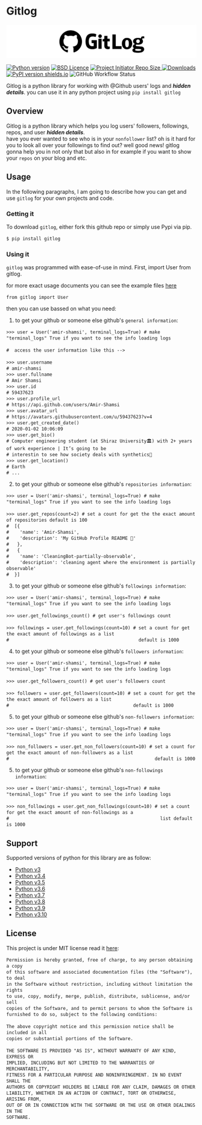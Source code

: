 # Gitlog


<p align='center'>
    <a href="#">
        <img src="https://raw.githubusercontent.com/Amir-Shamsi/gitlog/master/doc/intro.png"  alt="gitlog" />
    </a>
</p>


[![Python version](https://img.shields.io/badge/python-%5E3.*-purple?style=flat-square)](https://www.python.org/)
[![BSD Licence](https://img.shields.io/badge/licence-MIT-geen?style=flat-square)](LICENSE)
<a href="https://github.com/Amir-Shamsi/gitlog" title="Repo Size">
<img src="https://img.shields.io/github/repo-size/Amir-Shamsi/gitlog?label=Repo%20Size&logo=Github&style=flat-square" alt="Project Initiator Repo Size"/>
</a>
[![Downloads](https://static.pepy.tech/personalized-badge/gitlog?period=total&units=international_system&left_color=black&right_color=MediumVioletRed&left_text=Downloads)](https://pepy.tech/project/gitlog)
[![PyPI version shields.io](https://img.shields.io/pypi/v/gitlog.svg?style=flat-square)](https://pypi.python.org/pypi/gitlog/)
![GitHub Workflow Status](https://img.shields.io/github/workflow/status/amir-shamsi/gitlog/CodeQL?style=flat-square)


Gitlog is a python library for working with @Github users' logs and ***hidden details***. you can use it in any python project using `pip install gitlog`

## Overview
Gitlog is a python library which helps you log users' followers, followings, repos, and user ***hidden details***.<br>
have you ever wanted to see who is in your `nonfollower` list? oh is it hard for you to look all over your followings to find out? well good news! gitlog gonna help you in not only that but also in for example if you want to show your `repos` on your blog and etc.


## Usage

In the following paragraphs, I am going to describe how you can get and use `gitlog` for your own projects and code.

###  Getting it

To download `gitlog`, either fork this github repo or simply use Pypi via pip.
```sh
$ pip install gitlog
```

### Using it

`gitlog` was programmed with ease-of-use in mind. First, import User from gitlog.

for more exact usage documents you can see the example files [here](https://github.com/Amir-Shamsi/gitlog/blob/master/src/example)

```Python3
from gitlog import User
```

then you can use bassed on what you need:

1. to get your github or someone else github's `general information`:
```python3
>>> user = User('amir-shamsi', terminal_logs=True) # make "terminal_logs" True if you want to see the info loading logs

#  access the user information like this -->

>>> user.username
# amir-shamsi
>>> user.fullname
# Amir Shamsi
>>> user.id
# 59437623
>>> user.profile_url
# https://api.github.com/users/Amir-Shamsi
>>> user.avatar_url
# https://avatars.githubusercontent.com/u/59437623?v=4
>>> user.get_created_date()
# 2020-01-02 10:06:09
>>> user.get_bio()
# Computer engineering student (at Shiraz University🏛️) with 2+ years of work experience | It’s going to be
# interestin to see how society deals with synthetics🌃
>>> user.get_location()
# Earth
# ...
```

2. to get your github or someone else github's `repositories information`:
```python3
>>> user = User('amir-shamsi', terminal_logs=True) # make "terminal_logs" True if you want to see the info loading logs

>>> user.get_repos(count=2) # set a count for get the the exact amount of repositories default is 100
#  [{
#    'name': 'Amir-Shamsi',
#    'description': 'My GitHub Profile README 🙂'
#   },
#   {
#    'name': 'CleaningBot-partially-observable',
#    'description': 'cleaning agent where the environment is partially observable'
#  }]
```

3. to get your github or someone else github's `followings information`:
```python3
>>> user = User('amir-shamsi', terminal_logs=True) # make "terminal_logs" True if you want to see the info loading logs

>>> user.get_followings_count() # get user's followings count

>>> followings = user.get_followings(count=10) # set a count for get the exact amount of followings as a list
#                                                default is 1000
```

4. to get your github or someone else github's `followers information`:
```python3
>>> user = User('amir-shamsi', terminal_logs=True) # make "terminal_logs" True if you want to see the info loading logs

>>> user.get_followers_count() # get user's followers count

>>> followers = user.get_followers(count=10) # set a count for get the the exact amount of followers as a list
#                                              default is 1000
```

5. to get your github or someone else github's `non-followers information`:
```python3
>>> user = User('amir-shamsi', terminal_logs=True) # make "terminal_logs" True if you want to see the info loading logs

>>> non_followers = user.get_non_followers(count=10) # set a count for get the exact amount of non-followers as a list
#                                                      default is 1000
```

5. to get your github or someone else github's `non-followings information`:
```python3
>>> user = User('amir-shamsi', terminal_logs=True) # make "terminal_logs" True if you want to see the info loading logs

>>> non_followings = user.get_non_followings(count=10) # set a count for get the exact amount of non-followings as a
#                                                        list default is 1000
```

## Support 
Supported versions of python for this library are as follow:
* [Python v3](https://www.python.org/downloads/release/python-300/)
* [Python v3.4](https://www.python.org/downloads/release/python-340/)
* [Python v3.5](https://www.python.org/downloads/release/python-350/)
* [Python v3.6](https://www.python.org/downloads/release/python-360/)
* [Python v3.7](https://www.python.org/downloads/release/python-370/)
* [Python v3.8](https://www.python.org/downloads/release/python-380/)
* [Python v3.9](https://www.python.org/downloads/release/python-390/)
* [Python v3.10](https://www.python.org/downloads/release/python-3100/)

## License
This project is under MIT license read it 
[here](https://github.com/Amir-Shamsi/gitlog/blob/master/LICENSE):
```
Permission is hereby granted, free of charge, to any person obtaining a copy
of this software and associated documentation files (the "Software"), to deal
in the Software without restriction, including without limitation the rights
to use, copy, modify, merge, publish, distribute, sublicense, and/or sell
copies of the Software, and to permit persons to whom the Software is
furnished to do so, subject to the following conditions:

The above copyright notice and this permission notice shall be included in all
copies or substantial portions of the Software.

THE SOFTWARE IS PROVIDED "AS IS", WITHOUT WARRANTY OF ANY KIND, EXPRESS OR
IMPLIED, INCLUDING BUT NOT LIMITED TO THE WARRANTIES OF MERCHANTABILITY,
FITNESS FOR A PARTICULAR PURPOSE AND NONINFRINGEMENT. IN NO EVENT SHALL THE
AUTHORS OR COPYRIGHT HOLDERS BE LIABLE FOR ANY CLAIM, DAMAGES OR OTHER
LIABILITY, WHETHER IN AN ACTION OF CONTRACT, TORT OR OTHERWISE, ARISING FROM,
OUT OF OR IN CONNECTION WITH THE SOFTWARE OR THE USE OR OTHER DEALINGS IN THE
SOFTWARE.
```

